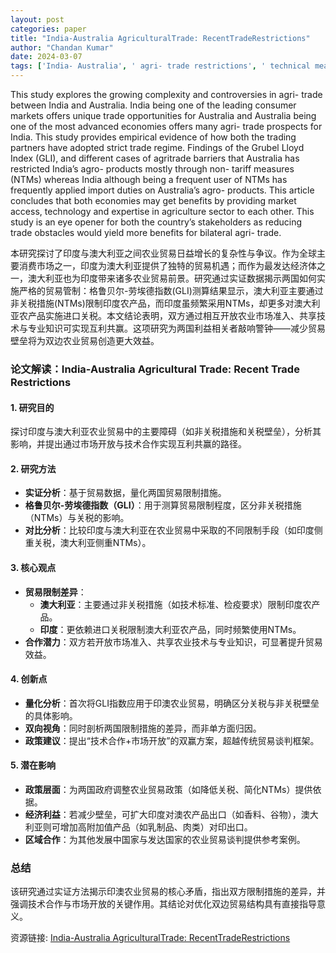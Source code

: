 ```yaml
---
layout: post
categories: paper
title: "India-Australia AgriculturalTrade: RecentTradeRestrictions"
author: "Chandan Kumar"
date: 2024-03-07
tags: ['India- Australia', ' agri- trade restrictions', ' technical measures']
---
```


This study explores the growing complexity and controversies in agri- trade between India and Australia. India being one of the leading consumer markets offers unique trade opportunities for Australia and Australia being one of the most advanced economies offers many agri- trade prospects for India. This study provides empirical evidence of how both the trading partners have adopted strict trade regime. Findings of the Grubel Lloyd Index (GLI), and different cases of agritrade barriers that Australia has restricted India’s agro- products mostly through non- tariff measures (NTMs) whereas India although being a frequent user of NTMs has frequently applied import duties on Australia’s agro- products. This article concludes that both economies may get benefits by providing market access, technology and expertise in agriculture sector to each other. This study is an eye opener for both the country’s stakeholders as reducing trade obstacles would yield more benefits for bilateral agri- trade.

本研究探讨了印度与澳大利亚之间农业贸易日益增长的复杂性与争议。作为全球主要消费市场之一，印度为澳大利亚提供了独特的贸易机遇；而作为最发达经济体之一，澳大利亚也为印度带来诸多农业贸易前景。研究通过实证数据揭示两国如何实施严格的贸易管制：格鲁贝尔-劳埃德指数(GLI)测算结果显示，澳大利亚主要通过非关税措施(NTMs)限制印度农产品，而印度虽频繁采用NTMs，却更多对澳大利亚农产品实施进口关税。本文结论表明，双方通过相互开放农业市场准入、共享技术与专业知识可实现互利共赢。这项研究为两国利益相关者敲响警钟——减少贸易壁垒将为双边农业贸易创造更大效益。

### **论文解读：India-Australia Agricultural Trade: Recent Trade Restrictions**

#### **1. 研究目的**  
探讨印度与澳大利亚农业贸易中的主要障碍（如非关税措施和关税壁垒），分析其影响，并提出通过市场开放与技术合作实现互利共赢的路径。

#### **2. 研究方法**  
- **实证分析**：基于贸易数据，量化两国贸易限制措施。  
- **格鲁贝尔-劳埃德指数（GLI）**：用于测算贸易限制程度，区分非关税措施（NTMs）与关税的影响。  
- **对比分析**：比较印度与澳大利亚在农业贸易中采取的不同限制手段（如印度侧重关税，澳大利亚侧重NTMs）。  

#### **3. 核心观点**  
- **贸易限制差异**：  
  - **澳大利亚**：主要通过非关税措施（如技术标准、检疫要求）限制印度农产品。  
  - **印度**：更依赖进口关税限制澳大利亚农产品，同时频繁使用NTMs。  
- **合作潜力**：双方若开放市场准入、共享农业技术与专业知识，可显著提升贸易效益。  

#### **4. 创新点**  
- **量化分析**：首次将GLI指数应用于印澳农业贸易，明确区分关税与非关税壁垒的具体影响。  
- **双向视角**：同时剖析两国限制措施的差异，而非单方面归因。  
- **政策建议**：提出“技术合作+市场开放”的双赢方案，超越传统贸易谈判框架。  

#### **5. 潜在影响**  
- **政策层面**：为两国政府调整农业贸易政策（如降低关税、简化NTMs）提供依据。  
- **经济利益**：若减少壁垒，可扩大印度对澳农产品出口（如香料、谷物），澳大利亚则可增加高附加值产品（如乳制品、肉类）对印出口。  
- **区域合作**：为其他发展中国家与发达国家的农业贸易谈判提供参考案例。  

### **总结**  
该研究通过实证方法揭示印澳农业贸易的核心矛盾，指出双方限制措施的差异，并强调技术合作与市场开放的关键作用。其结论对优化双边贸易结构具有直接指导意义。

资源链接: [India-Australia AgriculturalTrade: RecentTradeRestrictions](https://papers.ssrn.com/sol3/papers.cfm?abstract_id=4721307)
